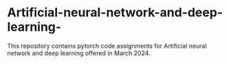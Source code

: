 # Artificial-neural-network-and-deep-learning-
This repository contains pytorch code assignments for Artificial neural network and deep learning offered in March 2024.
